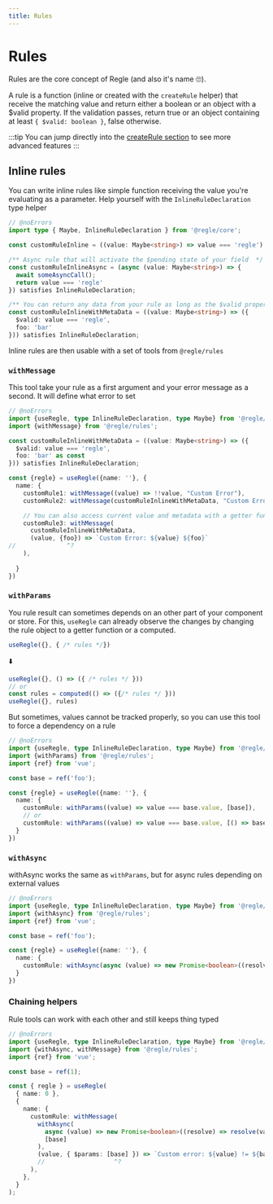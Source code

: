 ```yaml
---
title: Rules
---
```



# Rules

Rules are the core concept of Regle (and also it's name 🙄).

A rule is a function (inline or created with the `createRule` helper) that receive the matching value and return either a boolean or an object with a $valid property. If the validation passes, return true or an object containing at least `{ $valid: boolean }`, false otherwise.

:::tip
You can jump directly into the [createRule section](/core-concepts/rules/advanced-rules) to see more advanced features
:::

## Inline rules

You can write inline rules like simple function receiving the value you're evaluating as a parameter. Help yourself with the `InlineRuleDeclaration` type helper

``` ts twoslash
// @noErrors
import type { Maybe, InlineRuleDeclaration } from '@regle/core';

const customRuleInline = ((value: Maybe<string>) => value === 'regle') satisfies InlineRuleDeclaration

/** Async rule that will activate the $pending state of your field  */
const customRuleInlineAsync = (async (value: Maybe<string>) => {
  await someAsyncCall();
  return value === 'regle'
}) satisfies InlineRuleDeclaration;

/** You can return any data from your rule as long as the $valid property is present  */
const customRuleInlineWithMetaData = ((value: Maybe<string>) => ({
  $valid: value === 'regle',
  foo: 'bar'
})) satisfies InlineRuleDeclaration;
```

Inline rules are then usable with a set of tools from `@regle/rules`

### `withMessage`

This tool take your rule as a first argument and your error message as a second. It will define what error to set

``` ts twoslash
// @noErrors
import {useRegle, type InlineRuleDeclaration, type Maybe} from '@regle/core';
import {withMessage} from '@regle/rules';

const customRuleInlineWithMetaData = ((value: Maybe<string>) => ({
  $valid: value === 'regle',
  foo: 'bar' as const
})) satisfies InlineRuleDeclaration;

const {regle} = useRegle({name: ''}, {
  name: {
    customRule1: withMessage((value) => !!value, "Custom Error"),
    customRule2: withMessage(customRuleInlineWithMetaData, "Custom Error"),

    // You can also access current value and metadata with a getter function
    customRule3: withMessage(
      customRuleInlineWithMetaData, 
      (value, {foo}) => `Custom Error: ${value} ${foo}`
//              ^?
    ), 
    
  }
})
```

###  `withParams`

You rule result can sometimes depends on an other part of your component or store. 
For this, `useRegle` can already observe the changes by changing the rule object to a getter function or a computed.


```ts
useRegle({}, { /* rules */})
```

⬇️

```ts
useRegle({}, () => ({ /* rules */ }))
// or
const rules = computed(() => ({/* rules */ }))
useRegle({}, rules)
```

But sometimes, values cannot be tracked properly, so you can use this tool to force a dependency on a rule

``` ts twoslash
// @noErrors
import {useRegle, type InlineRuleDeclaration, type Maybe} from '@regle/core';
import {withParams} from '@regle/rules';
import {ref} from 'vue';

const base = ref('foo');

const {regle} = useRegle({name: ''}, {
  name: {
    customRule: withParams((value) => value === base.value, [base]),
    // or
    customRule: withParams((value) => value === base.value, [() => base.value]),
  }
})
```


### `withAsync`

withAsync works the same as `withParams`, but for async rules depending on external values

``` ts twoslash
// @noErrors
import {useRegle, type InlineRuleDeclaration, type Maybe} from '@regle/core';
import {withAsync} from '@regle/rules';
import {ref} from 'vue';

const base = ref('foo');

const {regle} = useRegle({name: ''}, {
  name: {
    customRule: withAsync(async (value) => new Promise<boolean>((resolve) => resolve(value === base.value)), [base]),
  }
})
```


### Chaining helpers

Rule tools can work with each other and still keeps thing typed

``` ts twoslash
// @noErrors
import {useRegle, type InlineRuleDeclaration, type Maybe} from '@regle/core';
import {withAsync, withMessage} from '@regle/rules';
import {ref} from 'vue';

const base = ref(1);

const { regle } = useRegle(
  { name: 0 },
  {
    name: {
      customRule: withMessage(
        withAsync(
          async (value) => new Promise<boolean>((resolve) => resolve(value === base.value)),
          [base]
        ),
        (value, { $params: [base] }) => `Custom error: ${value} != ${base}`
        //                   ^?
      ),
    },
  }
);
```